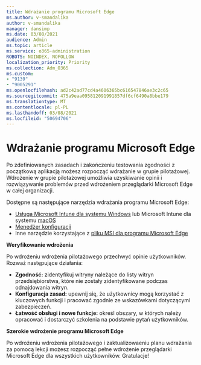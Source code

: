 ```yaml
---
title: Wdrażanie programu Microsoft Edge
ms.author: v-smandalika
author: v-smandalika
manager: dansimp
ms.date: 03/08/2021
audience: Admin
ms.topic: article
ms.service: o365-administration
ROBOTS: NOINDEX, NOFOLLOW
localization_priority: Priority
ms.collection: Adm_O365
ms.custom:
- "9139"
- "9005291"
ms.openlocfilehash: ad2c42ad77cd4a4606365bc616547846ae3c2c65
ms.sourcegitcommit: 475a9eaa095812091991857df6cf6490a8bbe179
ms.translationtype: MT
ms.contentlocale: pl-PL
ms.lasthandoff: 03/08/2021
ms.locfileid: "50694706"
---
```

# <a name="deploy-microsoft-edge"></a>Wdrażanie programu Microsoft Edge

Po zdefiniowanych zasadach i zakończeniu testowania zgodności z początkową aplikacją możesz rozpocząć wdrażanie w grupie pilotażowej. Wdrożenie w grupie pilotażowej umożliwia uzyskiwanie opinii i rozwiązywanie problemów przed wdrożeniem przeglądarki Microsoft Edge w całej organizacji.

Dostępne są następujące narzędzia wdrażania programu Microsoft Edge:

- [Usługa Microsoft Intune dla systemu Windows](https://docs.microsoft.com/mem/intune/apps/apps-windows-edge) lub Microsoft Intune dla systemu [macOS](https://docs.microsoft.com/mem/intune/apps/apps-edge-macos)
- [Menedżer konfiguracji](https://docs.microsoft.com/DeployEdge/deploy-edge-with-configuration-manager)
- Inne narzędzie korzystające z [pliku MSI dla programu Microsoft Edge](https://www.microsoft.com/edge/business/download)

**Weryfikowanie wdrożenia**

Po wdrożeniu wdrożenia pilotażowego przechwyć opinie użytkowników. Rozważ następujące działania:
- **Zgodność:** zidentyfikuj witryny należące do listy witryn przedsiębiorstwa, które nie zostały zidentyfikowane podczas odnajdowania witryn.
- **Konfiguracja zasad:** upewnij się, że użytkownicy mogą korzystać z kluczowych funkcji i pracować zgodnie ze wskazówkami dotyczącymi zabezpieczeń.
- **Łatwość obsługi i nowe funkcje:** określ obszary, w których należy opracować i dostarczyć szkolenia na podstawie pytań użytkowników.

**Szerokie wdrożenie programu Microsoft Edge**

Po wdrożeniu wdrożenia pilotażowego i zaktualizowaeniu planu wdrażania za pomocą lekcji możesz rozpocząć pełne wdrożenie przeglądarki Microsoft Edge dla wszystkich użytkowników. Gratulacje!

